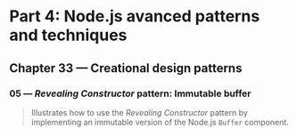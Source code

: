 # Part 4: Node.js avanced patterns and techniques
## Chapter 33 &mdash; Creational design patterns
### 05 &mdash; *Revealing Constructor* pattern: Immutable buffer
> Illustrates how to use the *Revealing Constructor* pattern by implementing an immutable version of the Node.js `Buffer` component.
